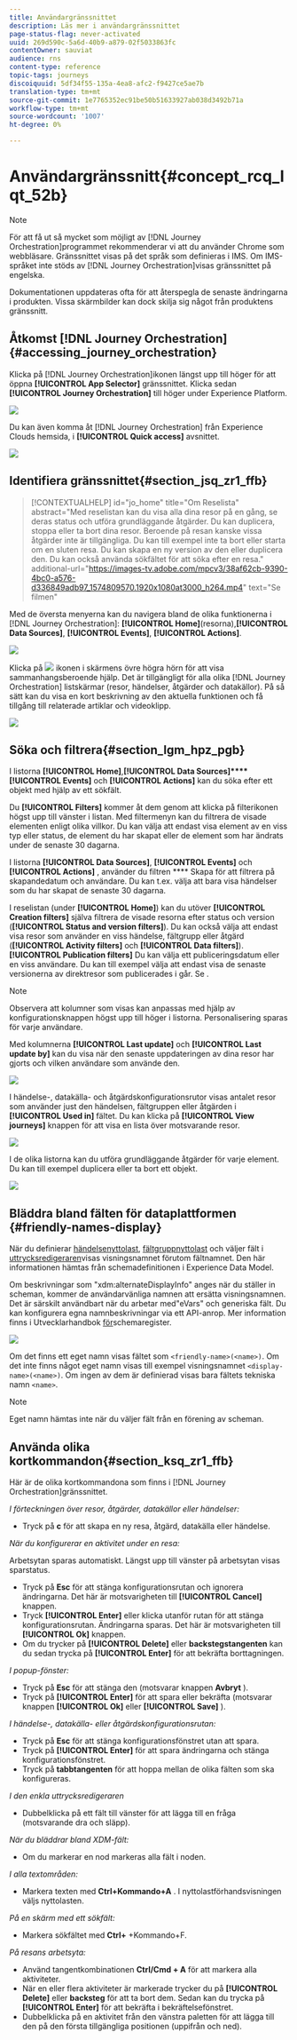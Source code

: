```yaml
---
title: Användargränssnittet
description: Läs mer i användargränssnittet
page-status-flag: never-activated
uuid: 269d590c-5a6d-40b9-a879-02f5033863fc
contentOwner: sauviat
audience: rns
content-type: reference
topic-tags: journeys
discoiquuid: 5df34f55-135a-4ea8-afc2-f9427ce5ae7b
translation-type: tm+mt
source-git-commit: 1e7765352ec91be50b51633927ab038d3492b71a
workflow-type: tm+mt
source-wordcount: '1007'
ht-degree: 0%

---
```



# Användargränssnitt{#concept_rcq_lqt_52b}

>[!NOTE]
>
>För att få ut så mycket som möjligt av [!DNL Journey Orchestration]programmet rekommenderar vi att du använder Chrome som webbläsare. Gränssnittet visas på det språk som definieras i IMS. Om IMS-språket inte stöds av [!DNL Journey Orchestration]visas gränssnittet på engelska.
>
>Dokumentationen uppdateras ofta för att återspegla de senaste ändringarna i produkten. Vissa skärmbilder kan dock skilja sig något från produktens gränssnitt.

## Åtkomst [!DNL Journey Orchestration]{#accessing_journey_orchestration}

Klicka på [!DNL Journey Orchestration]ikonen längst upp till höger för att öppna **[!UICONTROL App Selector]** gränssnittet. Klicka sedan **[!UICONTROL Journey Orchestration]** till höger under Experience Platform.

![](../assets/journey1.png)

Du kan även komma åt [!DNL Journey Orchestration] från Experience Clouds hemsida, i **[!UICONTROL Quick access]** avsnittet.

![](../assets/journey1bis.png)

## Identifiera gränssnittet{#section_jsq_zr1_ffb}

>[!CONTEXTUALHELP]
>id="jo_home"
>title="Om Reselista"
>abstract="Med reselistan kan du visa alla dina resor på en gång, se deras status och utföra grundläggande åtgärder. Du kan duplicera, stoppa eller ta bort dina resor. Beroende på resan kanske vissa åtgärder inte är tillgängliga. Du kan till exempel inte ta bort eller starta om en sluten resa. Du kan skapa en ny version av den eller duplicera den. Du kan också använda sökfältet för att söka efter en resa."
>additional-url="https://images-tv.adobe.com/mpcv3/38af62cb-9390-4bc0-a576-d336849adb97_1574809570.1920x1080at3000_h264.mp4" text="Se filmen"

Med de översta menyerna kan du navigera bland de olika funktionerna i [!DNL Journey Orchestration]: **[!UICONTROL Home]**(resorna),**[!UICONTROL Data Sources]**, **[!UICONTROL Events]**, **[!UICONTROL Actions]**.

![](../assets/journey2.png)

Klicka på ![](../assets/icon-context.png) ikonen i skärmens övre högra hörn för att visa sammanhangsberoende hjälp. Det är tillgängligt för alla olika [!DNL Journey Orchestration] listskärmar (resor, händelser, åtgärder och datakällor). På så sätt kan du visa en kort beskrivning av den aktuella funktionen och få tillgång till relaterade artiklar och videoklipp.

![](../assets/journey2bis.png)

## Söka och filtrera{#section_lgm_hpz_pgb}

I listorna **[!UICONTROL Home]**,**[!UICONTROL Data Sources]****[!UICONTROL Events]** och **[!UICONTROL Actions]** kan du söka efter ett objekt med hjälp av ett sökfält.

Du **[!UICONTROL Filters]** kommer åt dem genom att klicka på filterikonen högst upp till vänster i listan. Med filtermenyn kan du filtrera de visade elementen enligt olika villkor. Du kan välja att endast visa element av en viss typ eller status, de element du har skapat eller de element som har ändrats under de senaste 30 dagarna.

I listorna **[!UICONTROL Data Sources]**, **[!UICONTROL Events]** och **[!UICONTROL Actions]** , använder du filtren **** Skapa för att filtrera på skapandedatum och användare. Du kan t.ex. välja att bara visa händelser som du har skapat de senaste 30 dagarna.

I reselistan (under **[!UICONTROL Home]**) kan du utöver **[!UICONTROL Creation filters]** själva filtrera de visade resorna efter status och version (**[!UICONTROL Status and version filters]**). Du kan också välja att endast visa resor som använder en viss händelse, fältgrupp eller åtgärd (**[!UICONTROL Activity filters]** och **[!UICONTROL Data filters]**). **[!UICONTROL Publication filters]** Du kan välja ett publiceringsdatum eller en viss användare. Du kan till exempel välja att endast visa de senaste versionerna av direktresor som publicerades i går. Se [](../building-journeys/using-the-journey-designer.md).

>[!NOTE]
>
>Observera att kolumner som visas kan anpassas med hjälp av konfigurationsknappen högst upp till höger i listorna. Personalisering sparas för varje användare.

Med kolumnerna **[!UICONTROL Last update]** och **[!UICONTROL Last update by]** kan du visa när den senaste uppdateringen av dina resor har gjorts och vilken användare som använde den.

![](../assets/journey74.png)

I händelse-, datakälla- och åtgärdskonfigurationsrutor visas antalet resor som använder just den händelsen, fältgruppen eller åtgärden i **[!UICONTROL Used in]** fältet. Du kan klicka på **[!UICONTROL View journeys]** knappen för att visa en lista över motsvarande resor.

![](../assets/journey3bis.png)

I de olika listorna kan du utföra grundläggande åtgärder för varje element. Du kan till exempel duplicera eller ta bort ett objekt.

![](../assets/journey4.png)

## Bläddra bland fälten för dataplattformen {#friendly-names-display}

När du definierar [händelsenyttolast](../event/defining-the-payload-fields.md), [fältgruppnyttolast](../datasource/field-groups.md) och väljer fält i [uttrycksredigeraren](../expression/expressionadvanced.md)visas visningsnamnet förutom fältnamnet. Den här informationen hämtas från schemadefinitionen i Experience Data Model.

Om beskrivningar som &quot;xdm:alternateDisplayInfo&quot; anges när du ställer in scheman, kommer de användarvänliga namnen att ersätta visningsnamnen. Det är särskilt användbart när du arbetar med&quot;eVars&quot; och generiska fält. Du kan konfigurera egna namnbeskrivningar via ett API-anrop. Mer information finns i Utvecklarhandbok [för](https://docs.adobe.com/content/help/en/experience-platform/xdm/api/getting-started.html)schemaregister.

![](../assets/xdm-from-descriptors.png)

Om det finns ett eget namn visas fältet som `<friendly-name>(<name>)`. Om det inte finns något eget namn visas till exempel visningsnamnet `<display-name>(<name>)`. Om ingen av dem är definierad visas bara fältets tekniska namn `<name>`.

>[!NOTE]
>
>Eget namn hämtas inte när du väljer fält från en förening av scheman.

## Använda olika kortkommandon{#section_ksq_zr1_ffb}

Här är de olika kortkommandona som finns i [!DNL Journey Orchestration]gränssnittet.

_I förteckningen över resor, åtgärder, datakällor eller händelser:_

* Tryck på **c** för att skapa en ny resa, åtgärd, datakälla eller händelse.

_När du konfigurerar en aktivitet under en resa:_

Arbetsytan sparas automatiskt. Längst upp till vänster på arbetsytan visas sparstatus.

* Tryck på **Esc** för att stänga konfigurationsrutan och ignorera ändringarna. Det här är motsvarigheten till **[!UICONTROL Cancel]** knappen.
* Tryck **[!UICONTROL Enter]** eller klicka utanför rutan för att stänga konfigurationsrutan. Ändringarna sparas. Det här är motsvarigheten till **[!UICONTROL Ok]** knappen.
* Om du trycker på **[!UICONTROL Delete]** eller **backstegstangenten** kan du sedan trycka på **[!UICONTROL Enter]** för att bekräfta borttagningen.

_I popup-fönster:_

* Tryck på **Esc** för att stänga den (motsvarar knappen **Avbryt** ).
* Tryck på **[!UICONTROL Enter]** för att spara eller bekräfta (motsvarar knappen **[!UICONTROL Ok]** eller **[!UICONTROL Save]** ).

_I händelse-, datakälla- eller åtgärdskonfigurationsrutan:_

* Tryck på **Esc** för att stänga konfigurationsfönstret utan att spara.
* Tryck på **[!UICONTROL Enter]** för att spara ändringarna och stänga konfigurationsfönstret.
* Tryck på **tabbtangenten** för att hoppa mellan de olika fälten som ska konfigureras.

_I den enkla uttrycksredigeraren_

* Dubbelklicka på ett fält till vänster för att lägga till en fråga (motsvarande dra och släpp).

_När du bläddrar bland XDM-fält:_

* Om du markerar en nod markeras alla fält i noden.

_I alla textområden:_

* Markera texten med **Ctrl+Kommando+A** . I nyttolastförhandsvisningen väljs nyttolasten.

_På en skärm med ett sökfält:_

* Markera sökfältet med **Ctrl+** +Kommando+F.

_På resans arbetsyta:_

* Använd tangentkombinationen **Ctrl/Cmd + A** för att markera alla aktiviteter.
* När en eller flera aktiviteter är markerade trycker du på **[!UICONTROL Delete]** eller **backsteg** för att ta bort dem. Sedan kan du trycka på **[!UICONTROL Enter]** för att bekräfta i bekräftelsefönstret.
* Dubbelklicka på en aktivitet från den vänstra paletten för att lägga till den på den första tillgängliga positionen (uppifrån och ned).
